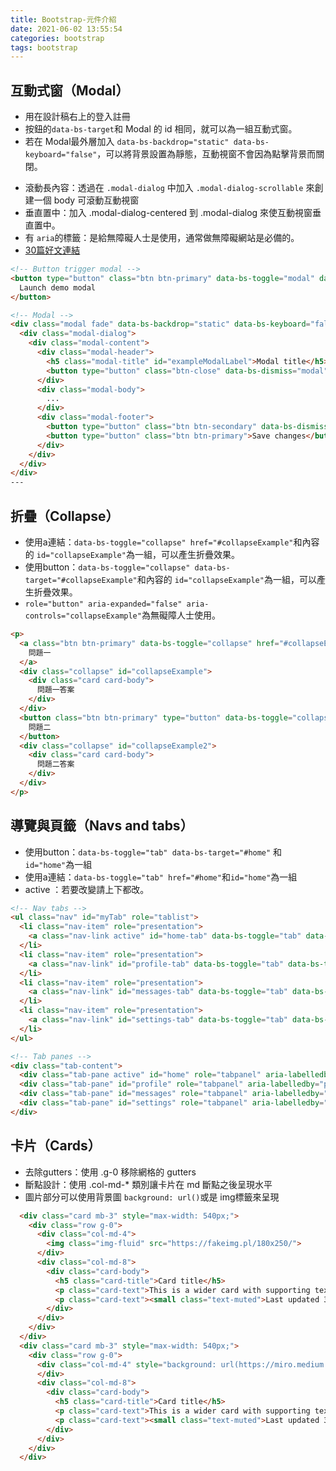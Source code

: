 ```yaml
---
title: Bootstrap-元件介紹
date: 2021-06-02 13:55:54
categories: bootstrap
tags: bootstrap
---
```


## 互動式窗（Modal）

- 用在設計稿右上的登入註冊
- 按鈕的`data-bs-target`和 Modal 的 id 相同，就可以為一組互動式窗。
- 若在 Modal最外層加入 `data-bs-backdrop="static" data-bs-keyboard="false"`，可以將背景設置為靜態，互動視窗不會因為點擊背景而關閉。
<!--more-->
- 滾動長內容：透過在 `.modal-dialog` 中加入 `.modal-dialog-scrollable` 來創建一個 body 可滾動互動視窗
- 垂直置中：加入 .modal-dialog-centered 到 .modal-dialog 來使互動視窗垂直置中。
- 有 `aria`的標籤：是給無障礙人士是使用，通常做無障礙網站是必備的。
- [30篇好文連結](https://ithelp.ithome.com.tw/users/20108045/ironman/2454)

``` html
<!-- Button trigger modal -->
<button type="button" class="btn btn-primary" data-bs-toggle="modal" data-bs-target="#exampleModal">
  Launch demo modal
</button>

<!-- Modal -->
<div class="modal fade" data-bs-backdrop="static" data-bs-keyboard="false" id="exampleModal" tabindex="-1" aria-labelledby="exampleModalLabel" aria-hidden="true">
  <div class="modal-dialog">
    <div class="modal-content">
      <div class="modal-header">
        <h5 class="modal-title" id="exampleModalLabel">Modal title</h5>
        <button type="button" class="btn-close" data-bs-dismiss="modal" aria-label="Close"></button>
      </div>
      <div class="modal-body">
        ...
      </div>
      <div class="modal-footer">
        <button type="button" class="btn btn-secondary" data-bs-dismiss="modal">Close</button>
        <button type="button" class="btn btn-primary">Save changes</button>
      </div>
    </div>
  </div>
</div>
---
```

## 折疊（Collapse）

- 使用a連結：`data-bs-toggle="collapse" href="#collapseExample"`和內容的 `id="collapseExample"`為一組，可以產生折疊效果。
- 使用button：`data-bs-toggle="collapse" data-bs-target="#collapseExample"`和內容的 `id="collapseExample"`為一組，可以產生折疊效果。
- `role="button" aria-expanded="false" aria-controls="collapseExample"`為無礙障人士使用。

```html
<p>
  <a class="btn btn-primary" data-bs-toggle="collapse" href="#collapseExample" role="button" aria-expanded="false" aria-controls="collapseExample">
    問題一
  </a>
  <div class="collapse" id="collapseExample">
    <div class="card card-body">
      問題一答案
    </div>
  </div>
  <button class="btn btn-primary" type="button" data-bs-toggle="collapse" data-bs-target="#collapseExample2" aria-expanded="false" aria-controls="collapseExample">
    問題二
  </button>
  <div class="collapse" id="collapseExample2">
    <div class="card card-body">
      問題二答案
    </div>
  </div>
</p>
```

## 導覽與頁籤（Navs and tabs）

- 使用button：`data-bs-toggle="tab" data-bs-target="#home"` 和 `id="home"`為一組
- 使用a連結：`data-bs-toggle="tab" href="#home"`和`id="home"`為一組
- active ：若要改變請上下都改。

```html
<!-- Nav tabs -->
<ul class="nav" id="myTab" role="tablist">
  <li class="nav-item" role="presentation">
    <a class="nav-link active" id="home-tab" data-bs-toggle="tab" data-bs-target="#home" type="button" role="tab" aria-controls="home" aria-selected="true">Home</a>
  </li>
  <li class="nav-item" role="presentation">
    <a class="nav-link" id="profile-tab" data-bs-toggle="tab" data-bs-target="#profile" type="button" role="tab" aria-controls="profile" aria-selected="false">Profile</a>
  </li>
  <li class="nav-item" role="presentation">
    <a class="nav-link" id="messages-tab" data-bs-toggle="tab" data-bs-target="#messages" type="button" role="tab" aria-controls="messages" aria-selected="false">Messages</a>
  </li>
  <li class="nav-item" role="presentation">
    <a class="nav-link" id="settings-tab" data-bs-toggle="tab" data-bs-target="#settings" type="button" role="tab" aria-controls="settings" aria-selected="false">Settings</button>
  </li>
</ul>

<!-- Tab panes -->
<div class="tab-content">
  <div class="tab-pane active" id="home" role="tabpanel" aria-labelledby="home-tab">home</div>
  <div class="tab-pane" id="profile" role="tabpanel" aria-labelledby="profile-tab">profile</div>
  <div class="tab-pane" id="messages" role="tabpanel" aria-labelledby="messages-tab">messages</div>
  <div class="tab-pane" id="settings" role="tabpanel" aria-labelledby="settings-tab">settings</div>
</div>
```

## 卡片（Cards）

- 去除gutters：使用 .g-0 移除網格的 gutters
- 斷點設計：使用 .col-md-* 類別讓卡片在 md 斷點之後呈現水平
- 圖片部分可以使用背景圖 `background: url()`或是 img標籤來呈現

```html
  <div class="card mb-3" style="max-width: 540px;">
    <div class="row g-0">
      <div class="col-md-4">
        <img class="img-fluid" src="https://fakeimg.pl/180x250/">
      </div>
      <div class="col-md-8">
        <div class="card-body">
          <h5 class="card-title">Card title</h5>
          <p class="card-text">This is a wider card with supporting text below as a natural lead-in to additional content. This content is a little bit longer.</p>
          <p class="card-text"><small class="text-muted">Last updated 3 mins ago</small></p>
        </div>
      </div>
    </div>
  </div>
  <div class="card mb-3" style="max-width: 540px;">
    <div class="row g-0">
      <div class="col-md-4" style="background: url(https://miro.medium.com/max/676/1*XEgA1TTwXa5AvAdw40GFow.png) center / contain;">
      </div>
      <div class="col-md-8">
        <div class="card-body">
          <h5 class="card-title">Card title</h5>
          <p class="card-text">This is a wider card with supporting text below as a natural lead-in to additional content. This content is a little bit longer.</p>
          <p class="card-text"><small class="text-muted">Last updated 3 mins ago</small></p>
        </div>
      </div>
    </div>
  </div>
```
